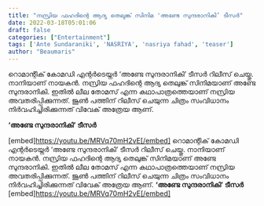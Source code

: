 ```yaml
---
title: "നസ്രിയ ഫഹദിന്റെ ആദ്യ തെലുങ്ക് സിനിമ 'അണ്ടേ സുന്ദരാനികി’ ടീസർ"
date: 2022-03-18T05:01:06
draft: false
categories: ["Entertainment"]
tags: ['Ante Sundaraniki', 'NASRIYA', 'nasriya fahad', 'teaser']
author: "Beaumaris"
---
```


റൊമാന്റിക് കോമഡി എന്റർടെയ്നർ ‘അണ്ടേ സുന്ദരാനികി’ ടീസർ റിലീസ് ചെയ്തു. നാനിയാണ് നായകൻ. നസ്രിയ ഫഹദിന്റെ ആദ്യ തെലുങ്ക് സിനിമയാണ് അണ്ടേ സുന്ദരാനികി. ഇതിൽ ലീല തോമസ് എന്ന കഥാപാത്രത്തെയാണ് നസ്രിയ അവതരിപ്പിക്കുന്നത്. ജൂൺ പത്തിന് റിലീസ് ചെയുന്ന ചിത്രം സംവിധാനം നിർവഹിച്ചിരിക്കുന്നത് വിവേക് അത്രേയ ആണ്.

<strong> ‘അണ്ടേ സുന്ദരാനികി’ ടീസർ </strong>

[embed]https://youtu.be/MRVq70mH2vE[/embed]
റൊമാന്റിക് കോമഡി എന്റർടെയ്നർ ‘അണ്ടേ സുന്ദരാനികി’ ടീസർ റിലീസ് ചെയ്തു. നാനിയാണ് നായകൻ. നസ്രിയ ഫഹദിന്റെ ആദ്യ തെലുങ്ക് സിനിമയാണ് അണ്ടേ സുന്ദരാനികി. ഇതിൽ ലീല തോമസ് എന്ന കഥാപാത്രത്തെയാണ് നസ്രിയ അവതരിപ്പിക്കുന്നത്. ജൂൺ പത്തിന് റിലീസ് ചെയുന്ന ചിത്രം സംവിധാനം നിർവഹിച്ചിരിക്കുന്നത് വിവേക് അത്രേയ ആണ്. **‘അണ്ടേ സുന്ദരാനികി’ ടീസർ** [embed]https://youtu.be/MRVq70mH2vE[/embed]
